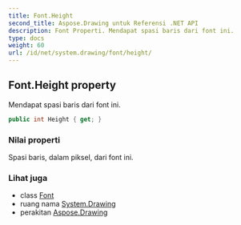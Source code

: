 ```yaml
---
title: Font.Height
second_title: Aspose.Drawing untuk Referensi .NET API
description: Font Properti. Mendapat spasi baris dari font ini.
type: docs
weight: 60
url: /id/net/system.drawing/font/height/
---
```

## Font.Height property

Mendapat spasi baris dari font ini.

```csharp
public int Height { get; }
```

### Nilai properti

Spasi baris, dalam piksel, dari font ini.

### Lihat juga

* class [Font](../)
* ruang nama [System.Drawing](../../font/)
* perakitan [Aspose.Drawing](../../../)



